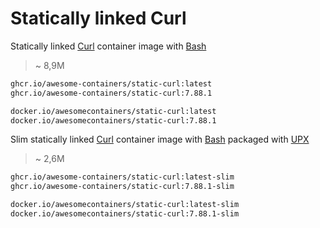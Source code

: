 # Statically linked Curl

Statically linked [Curl] container image with [Bash]

> ~ 8,9M

```bash
ghcr.io/awesome-containers/static-curl:latest
ghcr.io/awesome-containers/static-curl:7.88.1

docker.io/awesomecontainers/static-curl:latest
docker.io/awesomecontainers/static-curl:7.88.1
```

Slim statically linked [Curl] container image with [Bash] packaged with [UPX]

> ~ 2,6M

```bash
ghcr.io/awesome-containers/static-curl:latest-slim
ghcr.io/awesome-containers/static-curl:7.88.1-slim

docker.io/awesomecontainers/static-curl:latest-slim
docker.io/awesomecontainers/static-curl:7.88.1-slim
```

[Curl]: https://curl.se/
[Bash]: https://github.com/awesome-containers/static-bash
[UPX]: https://upx.github.io/

<!--
```bash
image="localhost/${PWD##*/}"

podman build -t "$image:latest" .
podman build -t "$image:latest-slim" -f Containerfile-slim \
  --build-arg STATIC_CURL_IMAGE="$image" \
  --build-arg STATIC_CURL_VERSION=latest --no-cache .

echo "$image:latest"
podman inspect "$image:latest" | jq '.[].Size' | numfmt --to=iec
echo "$image:latest-slim"
podman inspect "$image:latest-slim" | jq '.[].Size' | numfmt --to=iec

```
-->
